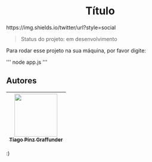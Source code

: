 <h1 align="center"> Título </h1>
https://img.shields.io/twitter/url?style=social

> Status do projeto: em desenvolvimento

Para rodar esse projeto na sua máquina, por favor digite:

'''
node app.js
'''

## Autores

| [<img src="https://avatars.githubusercontent.com/u/87873221?v=4" width=115><br><sub>Tiago Pinz Graffunder</sub>](https://github.com/tiagograff) |
| :---: |

:)
